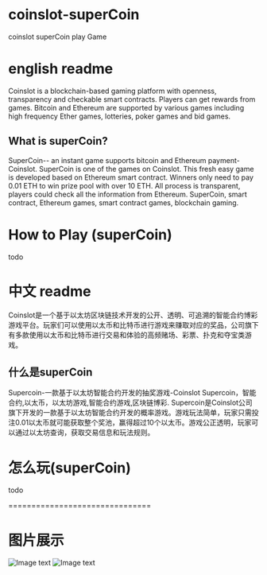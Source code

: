 # coinslot-superCoin
coinslot superCoin play Game

# english readme
Coinslot is a blockchain-based gaming platform with openness, transparency and checkable smart contracts. Players can get rewards from games. Bitcoin and Ethereum are supported by various games including high frequency Ether games, lotteries, poker games and bid games.

## What is superCoin?
SuperCoin-- an instant game supports bitcoin and Ethereum payment- Coinslot.
SuperCoin is one of the games on Coinslot. This fresh easy game is developed based on Ethereum smart contract. Winners only need to pay 0.01 ETH to win prize pool with over 10 ETH. All process is transparent, players could check all the information from Ethereum.
SuperCoin, smart contract, Ethereum games, smart contract games, blockchain gaming.

# How to Play (superCoin)
  todo

# 中文 readme
Coinslot是一个基于以太坊区块链技术开发的公开、透明、可追溯的智能合约博彩游戏平台。玩家们可以使用以太币和比特币进行游戏来赚取对应的奖品，公司旗下有多款使用以太币和比特币进行交易和体验的高频赌场、彩票、扑克和夺宝类游戏。
## 什么是superCoin
Supercoin-一款基于以太坊智能合约开发的抽奖游戏-Coinslot
Supercoin，智能合约,以太币，以太坊游戏,智能合约游戏,区块链博彩.
Supercoin是Coinslot公司旗下开发的一款基于以太坊智能合约开发的概率游戏。游戏玩法简单，玩家只需投注0.01以太币就可能获取整个奖池，赢得超过10个以太币。游戏公正透明，玩家可以通过以太坊查询，获取交易信息和玩法规则。
# 怎么玩(superCoin)
  todo


===============================
# 图片展示
![Image text](https://github.com/CoinslotBV/superCoin/blob/master/gameImg/supercoin1.png)
![Image text](https://github.com/CoinslotBV/superCoin/blob/master/gameImg/supercoin2.png)